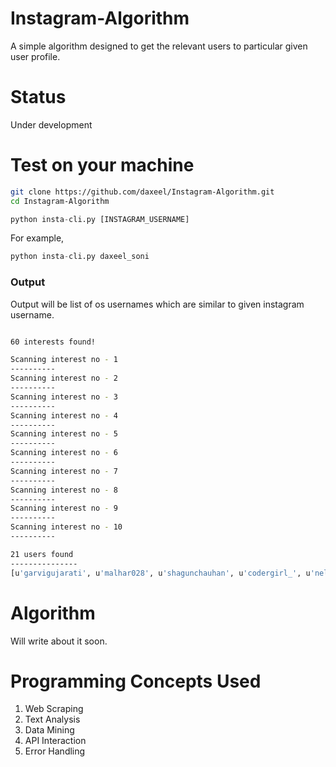 # Instagram-Algorithm
A simple algorithm designed to get the relevant users to particular given user profile.

# Status
Under development

# Test on your machine
```sh
git clone https://github.com/daxeel/Instagram-Algorithm.git
cd Instagram-Algorithm
```
```py
python insta-cli.py [INSTAGRAM_USERNAME]
```
For example,
```py
python insta-cli.py daxeel_soni
```
### Output
Output will be list of os usernames which are similar to given instagram username.
```sh

60 interests found! 

Scanning interest no - 1
----------
Scanning interest no - 2
----------
Scanning interest no - 3
----------
Scanning interest no - 4
----------
Scanning interest no - 5
----------
Scanning interest no - 6
----------
Scanning interest no - 7
----------
Scanning interest no - 8
----------
Scanning interest no - 9
----------
Scanning interest no - 10
----------

21 users found
---------------
[u'garvigujarati', u'malhar028', u'shagunchauhan', u'codergirl_', u'nellysugu', u'mindsetofgreatness', u'motivation.entrepreneur', u'modaecustomizacao', u'lovetutorialsx', u'spoonuniversity', u'houseofhighlights', u'sbwheels_goryaev', u'egeozmat', u'deepika__perfection', u'niralivakil98', u'starvingtime', u'savage.vids', u'flamingeos', u'natgeoyourshot', u'motivation', u'dressmybff']
```

# Algorithm
Will write about it soon.

# Programming Concepts Used
1. Web Scraping
2. Text Analysis
3. Data Mining
4. API Interaction
5. Error Handling
